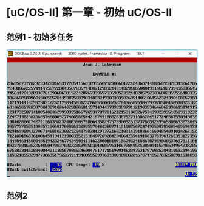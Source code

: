 # [uC/OS-II] 第一章 - 初始 uC/OS-II

## 范例1 - 初始多任务

![](2018_11_18_see_ucos2_runs_image_01.png)


## 范例2